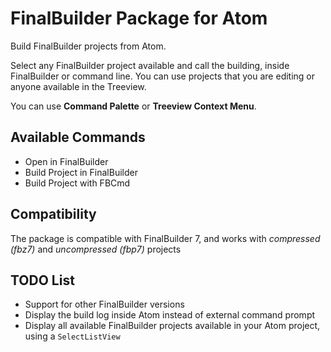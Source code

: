 # FinalBuilder Package for Atom

Build FinalBuilder projects from Atom.

Select any FinalBuilder project available and call the building, inside FinalBuilder or command line. You can use projects that you are editing or anyone available in the Treeview.

You can use **Command Palette** or **Treeview Context Menu**.

## Available Commands

* Open in FinalBuilder
* Build Project in FinalBuilder
* Build Project with FBCmd

## Compatibility

The package is compatible with FinalBuilder 7, and works with *compressed (fbz7)* and *uncompressed (fbp7)* projects

## TODO List

* Support for other FinalBuilder versions
* Display the build log inside Atom instead of external command prompt
* Display all available FinalBuilder projects available in your Atom project, using a `SelectListView`
